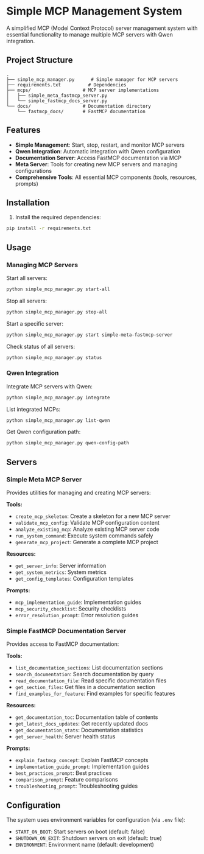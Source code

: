 # Simple MCP Management System

A simplified MCP (Model Context Protocol) server management system with essential functionality to manage multiple MCP servers with Qwen integration.

## Project Structure

```
.
├── simple_mcp_manager.py      # Simple manager for MCP servers
├── requirements.txt          # Dependencies
├── mcps/                   # MCP server implementations
│   ├── simple_meta_fastmcp_server.py
│   └── simple_fastmcp_docs_server.py
└── docs/                   # Documentation directory
    └── fastmcp_docs/       # FastMCP documentation
```

## Features

- **Simple Management**: Start, stop, restart, and monitor MCP servers
- **Qwen Integration**: Automatic integration with Qwen configuration
- **Documentation Server**: Access FastMCP documentation via MCP
- **Meta Server**: Tools for creating new MCP servers and managing configurations
- **Comprehensive Tools**: All essential MCP components (tools, resources, prompts)

## Installation

1. Install the required dependencies:
```bash
pip install -r requirements.txt
```

## Usage

### Managing MCP Servers

Start all servers:
```bash
python simple_mcp_manager.py start-all
```

Stop all servers:
```bash
python simple_mcp_manager.py stop-all
```

Start a specific server:
```bash
python simple_mcp_manager.py start simple-meta-fastmcp-server
```

Check status of all servers:
```bash
python simple_mcp_manager.py status
```

### Qwen Integration

Integrate MCP servers with Qwen:
```bash
python simple_mcp_manager.py integrate
```

List integrated MCPs:
```bash
python simple_mcp_manager.py list-qwen
```

Get Qwen configuration path:
```bash
python simple_mcp_manager.py qwen-config-path
```

## Servers

### Simple Meta MCP Server

Provides utilities for managing and creating MCP servers:

**Tools:**
- `create_mcp_skeleton`: Create a skeleton for a new MCP server
- `validate_mcp_config`: Validate MCP configuration content
- `analyze_existing_mcp`: Analyze existing MCP server code
- `run_system_command`: Execute system commands safely
- `generate_mcp_project`: Generate a complete MCP project

**Resources:**
- `get_server_info`: Server information
- `get_system_metrics`: System metrics
- `get_config_templates`: Configuration templates

**Prompts:**
- `mcp_implementation_guide`: Implementation guides
- `mcp_security_checklist`: Security checklists
- `error_resolution_prompt`: Error resolution guides

### Simple FastMCP Documentation Server

Provides access to FastMCP documentation:

**Tools:**
- `list_documentation_sections`: List documentation sections
- `search_documentation`: Search documentation by query
- `read_documentation_file`: Read specific documentation files
- `get_section_files`: Get files in a documentation section
- `find_examples_for_feature`: Find examples for specific features

**Resources:**
- `get_documentation_toc`: Documentation table of contents
- `get_latest_docs_updates`: Get recently updated docs
- `get_documentation_stats`: Documentation statistics
- `get_server_health`: Server health status

**Prompts:**
- `explain_fastmcp_concept`: Explain FastMCP concepts
- `implementation_guide_prompt`: Implementation guides
- `best_practices_prompt`: Best practices
- `comparison_prompt`: Feature comparisons
- `troubleshooting_prompt`: Troubleshooting guides

## Configuration

The system uses environment variables for configuration (via `.env` file):

- `START_ON_BOOT`: Start servers on boot (default: false)
- `SHUTDOWN_ON_EXIT`: Shutdown servers on exit (default: true)
- `ENVIRONMENT`: Environment name (default: development)